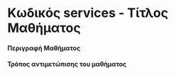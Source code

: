 # Kωδικός services - Τίτλος Μαθήματος

#### Περιγραφή Μαθήματος
#### Τρόπος αντιμετώπισης του μαθήματος
